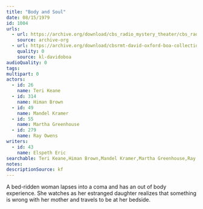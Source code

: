 ```yaml
---
title: "Body and Soul"
date: 08/15/1979
id: 1004
urls: 
  - url: https://archive.org/download/cbs_radio_mystery_theater/cbs_radio_mystery_theater-1001-1050.zip/cbs_radio_mystery_theater-1001-1050%2Fcbsrmt_1004_body_and_soul.mp3
    source: archive-org
  - url: https://archive.org/download/cbsrmt-david-oxford-boa-collection/CBSRMT-790815-1004-Body-and-Soul-(128-48)_WBBM-JE-{BoA}.mp3
    quality: 0
    source: kl-davidoboa
audioQuality: 0
tags: 
multipart: 0
actors:  
  - id: 26
    name: Teri Keane  
  - id: 314
    name: Himan Brown  
  - id: 49
    name: Mandel Kramer  
  - id: 55
    name: Martha Greenhouse  
  - id: 279
    name: Ray Owens
writers:  
  - id: 43
    name: Elspeth Eric
searchable: Teri Keane,Himan Brown,Mandel Kramer,Martha Greenhouse,Ray Owens Elspeth Eric
notes: 
descriptionSource: kf
---
```

A bed-ridden woman lapses into a coma and has an out of body experience. She watches as her estranged daughter realizes that something is wrong with her mother and travels to be at her bedside.